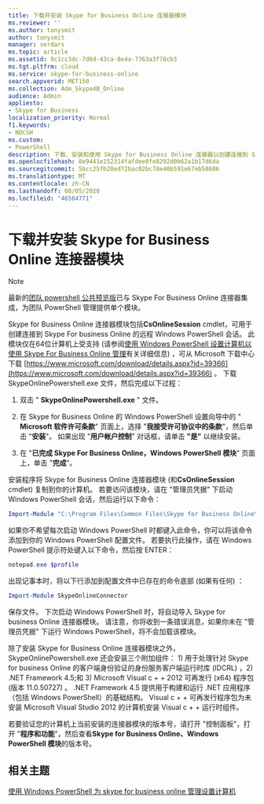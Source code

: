 ```yaml
---
title: 下载并安装 Skype for Business Online 连接器模块
ms.reviewer: ''
ms.author: tonysmit
author: tonysmit
manager: serdars
ms.topic: article
ms.assetid: 9c1cc3dc-7d6d-43ca-8e4a-7763a3f78cb3
ms.tgt.pltfrm: cloud
ms.service: skype-for-business-online
search.appverid: MET150
ms.collection: Adm_Skype4B_Online
audience: Admin
appliesto:
- Skype for Business
localization_priority: Normal
f1.keywords:
- NOCSH
ms.custom:
- PowerShell
description: 下载、安装和使用 Skype for Business Online 连接器以创建连接到 Skype for business Online 的远程 Windows PowerShell 会话。
ms.openlocfilehash: 8e9441e152314fafdee8fe8292d0b62a1b17d6da
ms.sourcegitcommit: 5bcc25fb20ed72bac02bc78e40b591e67eb58686
ms.translationtype: MT
ms.contentlocale: zh-CN
ms.lasthandoff: 08/05/2020
ms.locfileid: "46564771"
---
```

# <a name="download-and-install-the-skype-for-business-online-connector-module"></a>下载并安装 Skype for Business Online 连接器模块

> [!NOTE]
> 最新的[团队 powershell 公共预览版](https://www.powershellgallery.com/packages/MicrosoftTeams/)已与 Skype For Business Online 连接器集成，为团队 PowerShell 管理提供单个模块。

Skype for Business Online 连接器模块包括**CsOnlineSession** cmdlet，可用于创建连接到 Skype For business Online 的远程 Windows PowerShell 会话。 此模块仅在64位计算机上受支持 (请参阅[使用 Windows PowerShell 设置计算机以使用 Skype For Business Online 管理](set-up-your-computer-for-windows-powershell.md)有关详细信息) ，可从 Microsoft 下载中心下载 [https://www.microsoft.com/download/details.aspx?id=39366](https://www.microsoft.com/download/details.aspx?id=39366) 。 下载 SkypeOnlinePowershell.exe 文件，然后完成以下过程：
  
1. 双击 " **SkypeOnlinePowershell.exe** " 文件。
    
2. 在 Skype for Business Online 的 Windows PowerShell 设置向导中的 " **Microsoft 软件许可条款**" 页面上，选择 "**我接受许可协议中的条款**"，然后单击 "**安装**"。 如果出现 "**用户帐户控制**" 对话框，请单击 **"是"** 以继续安装。
    
3. 在 "**已完成 Skype For Business Online，Windows PowerShell 模块**" 页面上，单击 "**完成**"。
    
安装程序将 Skype for Business Online 连接器模块 (和**CsOnlineSession** cmdlet) 复制到你的计算机。 若要访问该模块，请在 "管理员凭据" 下启动 Windows PowerShell 会话，然后运行以下命令：
  
```PowerShell
Import-Module "C:\Program Files\Common Files\Skype for Business Online\Modules\SkypeOnlineConnector\SkypeOnlineConnector.psd1"
```

如果你不希望每次启动 Windows PowerShell 时都键入此命令，你可以将该命令添加到你的 Windows PowerShell 配置文件。 若要执行此操作，请在 Windows PowerShell 提示符处键入以下命令，然后按 ENTER：
  
```PowerShell
notepad.exe $profile
```

 出现记事本时，将以下行添加到配置文件中已存在的命令底部 (如果有任何) ：
  
```PowerShell
Import-Module SkypeOnlineConnector
```

保存文件。 下次启动 Windows PowerShell 时，将自动导入 Skype for business Online 连接器模块。 请注意，你将收到一条错误消息，如果你未在 "管理员凭据" 下运行 Windows PowerShell，将不会加载该模块。
  
除了安装 Skype for Business Online 连接器模块之外，SkypeOnlinePowershell.exe 还会安装三个附加组件： 1) 用于处理针对 Skype for business Online 的客户端身份验证的身份服务客户端运行时库 (IDCRL) ，2) .NET Framework 4.5;和 3) Microsoft Visual c + + 2012 可再发行 (x64) 程序包 (版本 11.0.50727) 。 .NET Framework 4.5 提供用于构建和运行 .NET 应用程序（包括 Windows PowerShell）的基础结构。 Visual c + + 可再发行程序包为未安装 Microsoft Visual Studio 2012 的计算机安装 Visual c + + 运行时组件。
  
若要验证您的计算机上当前安装的连接器模块的版本号，请打开 "控制面板"，打开 "**程序和功能**"，然后查看**Skype for Business Online、Windows PowerShell 模块**的版本号。
  
## <a name="related-topics"></a>相关主题
[使用 Windows PowerShell 为 skype for business online 管理设置计算机](set-up-your-computer-for-windows-powershell.md)

  
 
